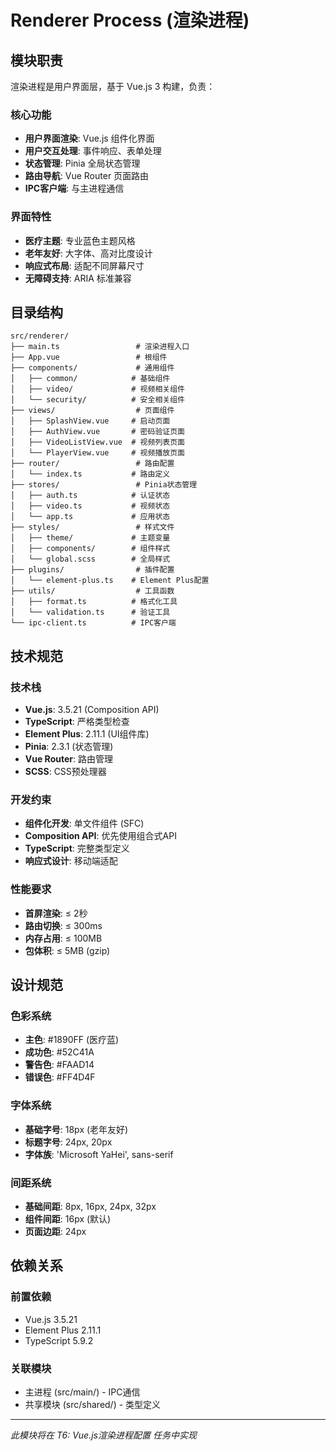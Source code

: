 # Renderer Process (渲染进程)

## 模块职责

渲染进程是用户界面层，基于 Vue.js 3 构建，负责：

### 核心功能
- **用户界面渲染**: Vue.js 组件化界面
- **用户交互处理**: 事件响应、表单处理
- **状态管理**: Pinia 全局状态管理
- **路由导航**: Vue Router 页面路由
- **IPC客户端**: 与主进程通信

### 界面特性
- **医疗主题**: 专业蓝色主题风格
- **老年友好**: 大字体、高对比度设计
- **响应式布局**: 适配不同屏幕尺寸
- **无障碍支持**: ARIA 标准兼容

## 目录结构

```
src/renderer/
├── main.ts                 # 渲染进程入口
├── App.vue                 # 根组件
├── components/             # 通用组件
│   ├── common/            # 基础组件
│   ├── video/             # 视频相关组件
│   └── security/          # 安全相关组件
├── views/                  # 页面组件
│   ├── SplashView.vue     # 启动页面
│   ├── AuthView.vue       # 密码验证页面
│   ├── VideoListView.vue  # 视频列表页面
│   └── PlayerView.vue     # 视频播放页面
├── router/                 # 路由配置
│   └── index.ts           # 路由定义
├── stores/                 # Pinia状态管理
│   ├── auth.ts            # 认证状态
│   ├── video.ts           # 视频状态
│   └── app.ts             # 应用状态
├── styles/                 # 样式文件
│   ├── theme/             # 主题变量
│   ├── components/        # 组件样式
│   └── global.scss        # 全局样式
├── plugins/                # 插件配置
│   └── element-plus.ts    # Element Plus配置
├── utils/                  # 工具函数
│   ├── format.ts          # 格式化工具
│   └── validation.ts      # 验证工具
└── ipc-client.ts          # IPC客户端
```

## 技术规范

### 技术栈
- **Vue.js**: 3.5.21 (Composition API)
- **TypeScript**: 严格类型检查
- **Element Plus**: 2.11.1 (UI组件库)
- **Pinia**: 2.3.1 (状态管理)
- **Vue Router**: 路由管理
- **SCSS**: CSS预处理器

### 开发约束
- **组件化开发**: 单文件组件 (SFC)
- **Composition API**: 优先使用组合式API
- **TypeScript**: 完整类型定义
- **响应式设计**: 移动端适配

### 性能要求
- **首屏渲染**: ≤ 2秒
- **路由切换**: ≤ 300ms
- **内存占用**: ≤ 100MB
- **包体积**: ≤ 5MB (gzip)

## 设计规范

### 色彩系统
- **主色**: #1890FF (医疗蓝)
- **成功色**: #52C41A
- **警告色**: #FAAD14
- **错误色**: #FF4D4F

### 字体系统
- **基础字号**: 18px (老年友好)
- **标题字号**: 24px, 20px
- **字体族**: 'Microsoft YaHei', sans-serif

### 间距系统
- **基础间距**: 8px, 16px, 24px, 32px
- **组件间距**: 16px (默认)
- **页面边距**: 24px

## 依赖关系

### 前置依赖
- Vue.js 3.5.21
- Element Plus 2.11.1
- TypeScript 5.9.2

### 关联模块
- 主进程 (src/main/) - IPC通信
- 共享模块 (src/shared/) - 类型定义

---

*此模块将在 T6: Vue.js渲染进程配置 任务中实现*